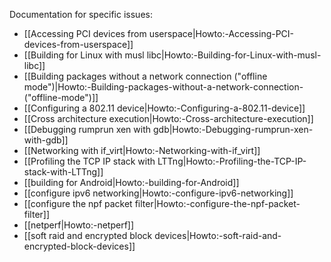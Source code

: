 Documentation for specific issues:

- [[Accessing PCI devices from userspace|Howto:-Accessing-PCI-devices-from-userspace]]
- [[Building for Linux with musl libc|Howto:-Building-for-Linux-with-musl-libc]]
- [[Building packages without a network connection ("offline mode")|Howto:-Building-packages-without-a-network-connection-("offline-mode")]]
- [[Configuring a 802.11 device|Howto:-Configuring-a-802.11-device]]
- [[Cross architecture execution|Howto:-Cross-architecture-execution]]
- [[Debugging rumprun xen with gdb|Howto:-Debugging-rumprun-xen-with-gdb]]
- [[Networking with if_virt|Howto:-Networking-with-if_virt]]
- [[Profiling the TCP IP stack with LTTng|Howto:-Profiling-the-TCP-IP-stack-with-LTTng]]
- [[building for Android|Howto:-building-for-Android]]
- [[configure ipv6 networking|Howto:-configure-ipv6-networking]]
- [[configure the npf packet filter|Howto:-configure-the-npf-packet-filter]]
- [[netperf|Howto:-netperf]]
- [[soft raid and encrypted block devices|Howto:-soft-raid-and-encrypted-block-devices]]
